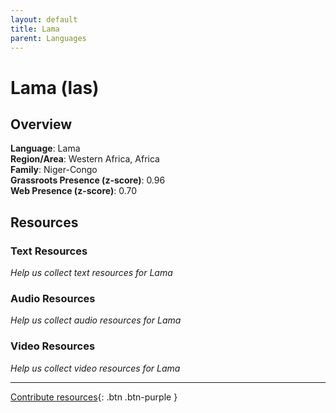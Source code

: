 ```yaml
---
layout: default
title: Lama
parent: Languages
---
```


# Lama (las)

## Overview

**Language**: Lama  
**Region/Area**: Western Africa, Africa  
**Family**: Niger-Congo  
**Grassroots Presence (z-score)**: 0.96  
**Web Presence (z-score)**: 0.70  

## Resources

### Text Resources
*Help us collect text resources for Lama*

### Audio Resources
*Help us collect audio resources for Lama*

### Video Resources
*Help us collect video resources for Lama*

---

[Contribute resources](https://forms.office.com/e/1SfLJx3u1r){: .btn .btn-purple }
